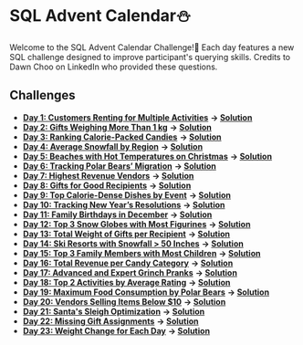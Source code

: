 # SQL Advent Calendar⛄

Welcome to the SQL Advent Calendar Challenge!🎄 Each day features a new SQL challenge designed to improve participant's querying skills. Credits to Dawn Choo on LinkedIn who provided these questions.

## Challenges

- **[Day 1: Customers Renting for Multiple Activities](Day-01/question.md)** **-> [Solution](Day-01/solution.sql)**
- **[Day 2: Gifts Weighing More Than 1 kg](Day-02/question.md)** **-> [Solution](Day-02/solution.sql)**
- **[Day 3: Ranking Calorie-Packed Candies](Day-03/question.md)** **-> [Solution](Day-03/solution.sql)**
- **[Day 4: Average Snowfall by Region](Day-04/question.md)** **-> [Solution](Day-04/solution.sql)**
- **[Day 5: Beaches with Hot Temperatures on Christmas](Day-05/question.md)** **-> [Solution](Day-05/solution.sql)**
- **[Day 6: Tracking Polar Bears’ Migration](Day-06/question.md)** **-> [Solution](Day-06/solution.sql)**
- **[Day 7: Highest Revenue Vendors](Day-07/question.md)** **-> [Solution](Day-07/solution.sql)**
- **[Day 8: Gifts for Good Recipients](Day-08/question.md)** **-> [Solution](Day-08/solution.sql)**
- **[Day 9: Top Calorie-Dense Dishes by Event](Day-09/question.md)** **-> [Solution](Day-09/solution.sql)**
- **[Day 10: Tracking New Year’s Resolutions](Day-10/question.md)** **-> [Solution](Day-10/solution.sql)**
- **[Day 11: Family Birthdays in December](Day-11/question.md)** **-> [Solution](Day-11/solution.sql)**
- **[Day 12: Top 3 Snow Globes with Most Figurines](Day-12/question.md)** **-> [Solution](Day-12/solution.sql)**
- **[Day 13: Total Weight of Gifts per Recipient](Day-13/question.md)** **-> [Solution](Day-13/solution.sql)**
- **[Day 14: Ski Resorts with Snowfall > 50 Inches](Day-14/question.md)** **-> [Solution](Day-14/solution.sql)**
- **[Day 15: Top 3 Family Members with Most Children](Day-15/question.md)** **-> [Solution](Day-15/solution.sql)**
- **[Day 16: Total Revenue per Candy Category](Day-16/question.md)** **-> [Solution](Day-16/solution.sql)**
- **[Day 17: Advanced and Expert Grinch Pranks](Day-17/question.md)** **-> [Solution](Day-17/solution.sql)**
- **[Day 18: Top 2 Activities by Average Rating](Day-18/question.md)** **-> [Solution](Day-18/solution.sql)**
- **[Day 19: Maximum Food Consumption by Polar Bears](Day-19/question.md)** **-> [Solution](Day-19/solution.sql)**
- **[Day 20: Vendors Selling Items Below $10](Day-20/question.md)** **-> [Solution](Day-20/solution.sql)**
- **[Day 21: Santa's Sleigh Optimization](Day-21/question.md)** **-> [Solution](Day-21/solution.sql)**
- **[Day 22: Missing Gift Assignments](Day-22/question.md)** **-> [Solution](Day-22/solution.sql)**
- **[Day 23: Weight Change for Each Day](Day-23/question.md)** **-> [Solution](Day-23/solution.sql)**
